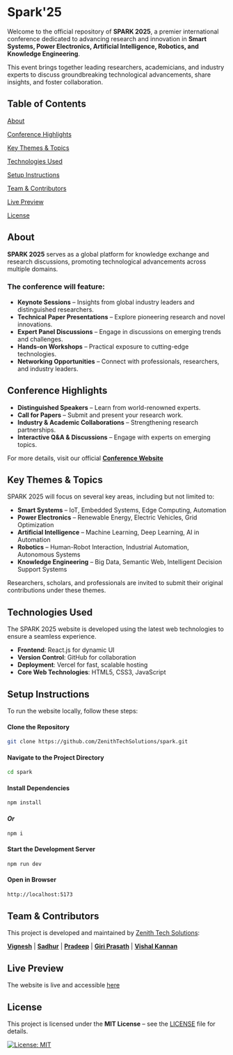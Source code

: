 # Spark'25

Welcome to the official repository of **SPARK 2025**, a premier international conference dedicated to advancing research and innovation in **Smart Systems, Power Electronics, Artificial Intelligence, Robotics, and Knowledge Engineering**.  

This event brings together leading researchers, academicians, and industry experts to discuss groundbreaking technological advancements, share insights, and foster collaboration.  

## Table of Contents  

 [About](#about)  
 
 [Conference Highlights](#conference-highlights)  
 
 [Key Themes & Topics](#key-themes--topics)  
 
 [Technologies Used](#technologies-used)  
 
 [Setup Instructions](#setup-instructions)  
 
 [Team & Contributors](#team--contributors)  
 
 [Live Preview](#live-preview)  
 
 [License](#license)  

## About  

**SPARK 2025** serves as a global platform for knowledge exchange and research discussions, promoting technological advancements across multiple domains.  

### The conference will feature:  

- **Keynote Sessions** – Insights from global industry leaders and distinguished researchers.  
- **Technical Paper Presentations** – Explore pioneering research and novel innovations.  
- **Expert Panel Discussions** – Engage in discussions on emerging trends and challenges.  
- **Hands-on Workshops** – Practical exposure to cutting-edge technologies.  
- **Networking Opportunities** – Connect with professionals, researchers, and industry leaders.  

## Conference Highlights 

- **Distinguished Speakers** – Learn from world-renowned experts.  
- **Call for Papers** – Submit and present your research work.  
- **Industry & Academic Collaborations** – Strengthening research partnerships.  
- **Interactive Q&A & Discussions** – Engage with experts on emerging topics.  

For more details, visit our official **[Conference Website](https://spark-three-orcin.vercel.app/)**  

## Key Themes & Topics  

SPARK 2025 will focus on several key areas, including but not limited to:  

  - **Smart Systems** – IoT, Embedded Systems, Edge Computing, Automation  
  - **Power Electronics** – Renewable Energy, Electric Vehicles, Grid Optimization  
  - **Artificial Intelligence** – Machine Learning, Deep Learning, AI in Automation  
  - **Robotics** – Human-Robot Interaction, Industrial Automation, Autonomous Systems  
  - **Knowledge Engineering** – Big Data, Semantic Web, Intelligent Decision Support Systems  

Researchers, scholars, and professionals are invited to submit their original contributions under these themes.  

## Technologies Used  

The SPARK 2025 website is developed using the latest web technologies to ensure a seamless experience.  

- **Frontend**: React.js for dynamic UI  
- **Version Control**: GitHub for collaboration  
- **Deployment**: Vercel for fast, scalable hosting  
- **Core Web Technologies**: HTML5, CSS3, JavaScript  

## Setup Instructions  

To run the website locally, follow these steps:  

#### Clone the Repository  
```sh
git clone https://github.com/ZenithTechSolutions/spark.git
```

#### Navigate to the Project Directory
```sh
cd spark
```

#### Install Dependencies
```sh
npm install
```

#### *Or*
```sh
npm i
```

#### Start the Development Server
```sh
npm run dev
```

#### Open in Browser
```sh
http://localhost:5173
```

## Team & Contributors  

This project is developed and maintained by [Zenith Tech Solutions](https://zenith-portfolio-orpin.vercel.app/):  

**[Vignesh](https://github.com/vickyy234)** | **[Sadhur](https://github.com/Sadhurnithy)** | **[Pradeep](https://github.com/Pradeep5377)** | **[Giri Prasath](https://github.com/Giriprasath1726)** | **[Vishal Kannan](https://github.com/VISHALKANNAN070)**

## Live Preview

The website is live and accessible [here](https://spark-three-orcin.vercel.app/)

## License

This project is licensed under the **MIT License** – see the [LICENSE](LICENSE) file for details.  

[![License: MIT](https://img.shields.io/badge/License-MIT-yellow.svg)](https://opensource.org/licenses/MIT)
